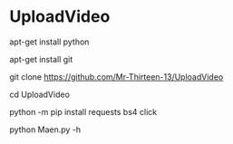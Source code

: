 # UploadVideo

apt-get install python

apt-get install git

git clone https://github.com/Mr-Thirteen-13/UploadVideo

cd UploadVideo

python -m pip install requests bs4 click

python Maen.py -h
